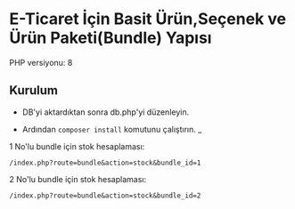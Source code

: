 # E-Ticaret İçin Basit Ürün,Seçenek ve Ürün Paketi(Bundle) Yapısı

PHP versiyonu: 8

## Kurulum
- DB'yi aktardıktan sonra db.php'yi düzenleyin.

- Ardından ``` composer install ``` komutunu çalıştırın. 
_ 


1 No'lu bundle için stok hesaplaması:
```
/index.php?route=bundle&action=stock&bundle_id=1
```

2 No'lu bundle için stok hesaplaması:
```
/index.php?route=bundle&action=stock&bundle_id=2
```